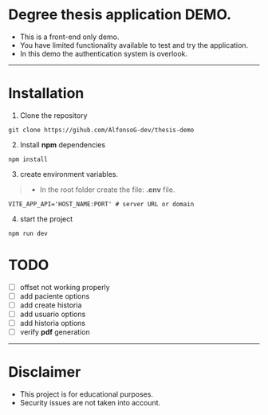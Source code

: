 # Degree thesis application DEMO.
- This is a front-end only demo.
- You have limited functionality available to test and try the application.
- In this demo the authentication system is overlook.

----

# Installation
1. Clone the repository
```shell
git clone https://gihub.com/AlfonsoG-dev/thesis-demo
```
2. Install **npm** dependencies
```shell
npm install
```
3. create environment variables.
>- In the root folder create the file: **.env** file.
```env
VITE_APP_API='HOST_NAME:PORT' # server URL or domain
```
4. start the project
```shell
npm run dev
```

# TODO
- [ ] offset not working properly
- [ ] add paciente options
- [ ] add create historia
- [ ] add usuario options
- [ ] add historia options
- [ ] verify **pdf** generation

----


# Disclaimer
- This project is for educational purposes.
- Security issues are not taken into account.
